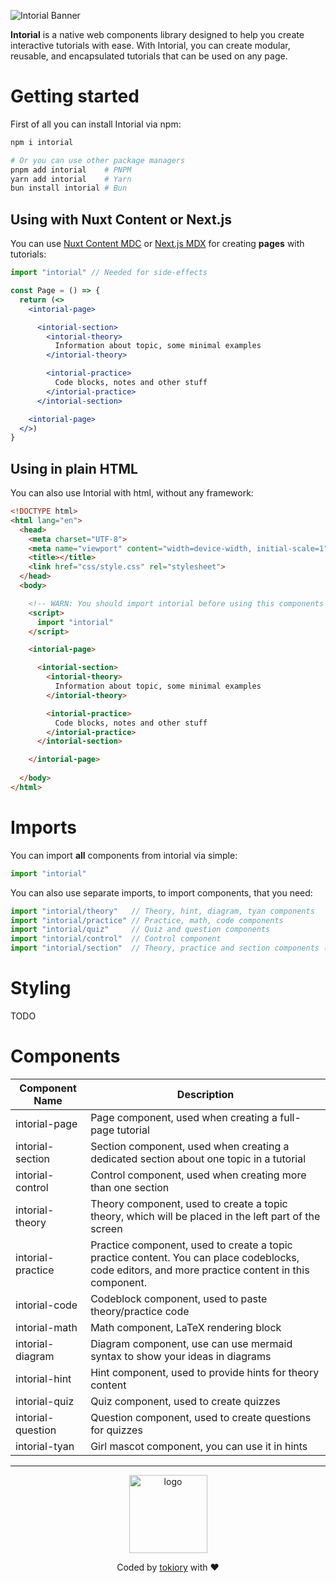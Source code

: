 ![Intorial Banner](https://github.com/tokiory/intorial/assets/101672047/daec04ea-d2a4-457e-b3e5-ed830cd53387)

**Intorial** is a native web components library designed to help you create interactive tutorials with ease. With Intorial, you can create modular, reusable, and encapsulated tutorials that can be used on any page.

# Getting started
First of all you can install Intorial via npm:
```bash
npm i intorial

# Or you can use other package managers
pnpm add intorial    # PNPM
yarn add intorial    # Yarn
bun install intorial # Bun
```

## Using with Nuxt Content or Next.js
You can use [Nuxt Content MDC](https://content.nuxt.com/usage/markdown) or [Next.js MDX](https://nextjs.org/docs/pages/building-your-application/configuring/mdx) for creating **pages** with tutorials:
```jsx
import "intorial" // Needed for side-effects

const Page = () => {
  return (<>
    <intorial-page>

      <intorial-section>
        <intorial-theory>
          Information about topic, some minimal examples
        </intorial-theory>

        <intorial-practice>
          Code blocks, notes and other stuff
        </intorial-practice>
      </intorial-section>

    <intorial-page>
  </>)
}
```

## Using in plain HTML
You can also use Intorial with html, without any framework:
```html
<!DOCTYPE html>
<html lang="en">
  <head>
    <meta charset="UTF-8">
    <meta name="viewport" content="width=device-width, initial-scale=1">
    <title></title>
    <link href="css/style.css" rel="stylesheet">
  </head>
  <body>

    <!-- WARN: You should import intorial before using this components -->
    <script>
      import "intorial"
    </script>

    <intorial-page>

      <intorial-section>
        <intorial-theory>
          Information about topic, some minimal examples
        </intorial-theory>

        <intorial-practice>
          Code blocks, notes and other stuff
        </intorial-practice>
      </intorial-section>

    </intorial-page>
  
  </body>
</html>
```

# Imports
You can import **all** components from intorial via simple:
```js
import "intorial"
```

You can also use separate imports, to import components, that you need:
```js
import "intorial/theory"   // Theory, hint, diagram, tyan components
import "intorial/practice" // Practice, math, code components
import "intorial/quiz"     // Quiz and question components
import "intorial/control"  // Control component
import "intorial/section"  // Theory, practice and section components (without any content components)
```

# Styling
TODO

# Components
| Component Name    | Description                                                                                                                                       |
| ----------------- | ------------------------------------------------------------------------------------------------------------------------------------------------- |
| intorial-page     | Page component, used when creating a full-page tutorial                                                                                           |
| intorial-section  | Section component, used when creating a dedicated section about one topic in a tutorial                                                           |
| intorial-control  | Control component, used when creating more than one section                                                                                       |
| intorial-theory   | Theory component, used to create a topic theory, which will be placed in the left part of the screen                                              |
| intorial-practice | Practice component, used to create a topic practice content. You can place codeblocks, code editors, and more practice content in this component. |
| intorial-code     | Codeblock component, used to paste theory/practice code                                                                                           |
| intorial-math     | Math component, LaTeX rendering block                                                                                                             |
| intorial-diagram  | Diagram component, use can use mermaid syntax to show your ideas in diagrams                                                                      |
| intorial-hint     | Hint component, used to provide hints for theory content                                                                                          |
| intorial-quiz     | Quiz component, used to create quizzes                                                                                                            |
| intorial-question | Question component, used to create questions for quizzes                                                                                          |
| intorial-tyan     | Girl mascot component, you can use it in hints                                                                                                    |

---

<p align="center">
  <img width="125" alt="logo" src="https://github.com/tokiory/intorial/assets/101672047/aa98519d-280d-4190-923f-640fa6346d26" />
</p>
<p align="center">
    Coded by <a href="https://t.me/tokiory">tokiory</a> with ❤️
</p>
